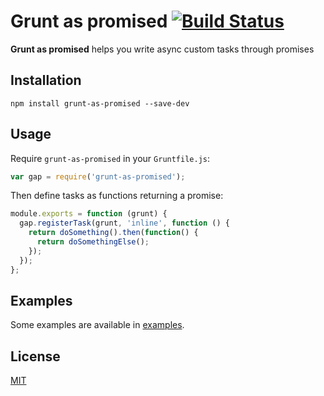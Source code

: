 # Grunt as promised [![Build Status](https://travis-ci.org/arpinum-oss/grunt-as-promised.svg?branch=master)](https://travis-ci.org/arpinum-oss/grunt-as-promised)

**Grunt as promised** helps you write async custom tasks through promises

## Installation

    npm install grunt-as-promised --save-dev

## Usage

Require `grunt-as-promised` in your `Gruntfile.js`:

```javascript
var gap = require('grunt-as-promised');
```

Then define tasks as functions returning a promise:

```javascript
module.exports = function (grunt) {
  gap.registerTask(grunt, 'inline', function () {
    return doSomething().then(function() {
      return doSomethingElse();
    });
  });
};
```

## Examples

Some examples are available in [examples](exemples).

## License

[MIT](LICENSE)

